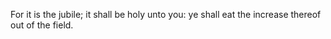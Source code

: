 For it is the jubile; it shall be holy unto you: ye shall eat the increase thereof out of the field.
